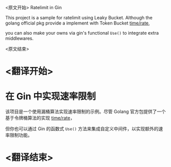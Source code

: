 
<原文开始>
Ratelimit in Gin

This project is a sample for ratelimit using Leaky Bucket. Although the golang official pkg provide a implement with Token Bucket [time/rate](https://pkg.go.dev/golang.org/x/time/rate?tab=doc),

you can also make your owns via gin's functional `Use()` to integrate extra middlewares.


<原文结束>

# <翻译开始>
# 在 Gin 中实现速率限制

该项目是一个使用漏桶算法实现速率限制的示例。尽管 Golang 官方包提供了一个基于令牌桶算法的实现 [time/rate](https://pkg.go.dev/golang.org/x/time/rate?tab=doc)，

但你也可以通过 Gin 的函数式 `Use()` 方法来集成自定义中间件，以实现额外的速率限制功能。

# <翻译结束>

